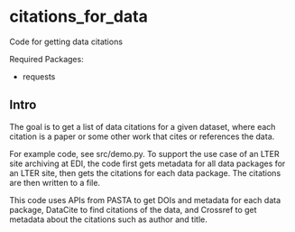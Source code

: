 # citations_for_data

Code for getting data citations

Required Packages:

* requests

## Intro

The goal is to get a list of data citations for a given dataset, where each citation is a paper or some other work that cites or references the data.

For example code, see src/demo.py.  To support the use case of an LTER site archiving at EDI, the code first gets metadata for all data packages for an LTER site, then gets the citations for each data package. The citations are then written to a file.

This code uses APIs from PASTA to get DOIs and metadata for each data package, DataCite to find citations of the data, and Crossref to get metadata about the citations such as author and title.
